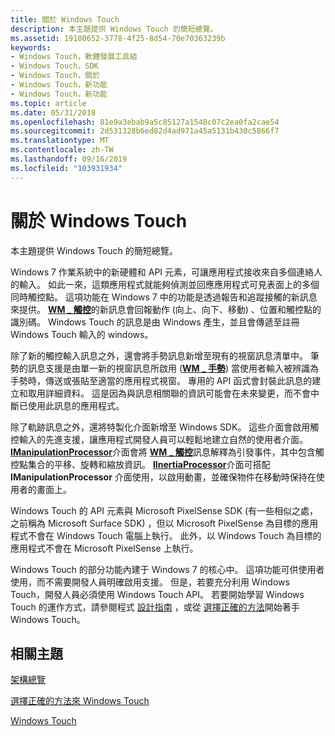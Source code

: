 ```yaml
---
title: 關於 Windows Touch
description: 本主題提供 Windows Touch 的簡短總覽。
ms.assetid: 19100652-3778-4f25-8d54-70e70363239b
keywords:
- Windows Touch，軟體發展工具組
- Windows Touch，SDK
- Windows Touch，關於
- Windows Touch，新功能
- Windows Touch，新功能
ms.topic: article
ms.date: 05/31/2018
ms.openlocfilehash: 81e9a3ebab9a5c85127a1548c07c2ea0fa2cae54
ms.sourcegitcommit: 2d531328b6ed82d4ad971a45a5131b430c5866f7
ms.translationtype: MT
ms.contentlocale: zh-TW
ms.lasthandoff: 09/16/2019
ms.locfileid: "103931934"
---
```

# <a name="about-windows-touch"></a>關於 Windows Touch

本主題提供 Windows Touch 的簡短總覽。

Windows 7 作業系統中的新硬體和 API 元素，可讓應用程式接收來自多個連絡人的輸入。 如此一來，這類應用程式就能夠偵測並回應應用程式可見表面上的多個同時觸控點。 這項功能在 Windows 7 中的功能是透過報告和追蹤接觸的新訊息來提供。 [**WM \_ 觸控**](wm-touchdown.md)的新訊息會回報動作 (向上、向下、移動) 、位置和觸控點的識別碼。 Windows Touch 的訊息是由 Windows 產生，並且會傳遞至註冊 Windows Touch 輸入的 windows。

除了新的觸控輸入訊息之外，還會將手勢訊息新增至現有的視窗訊息清單中。 筆勢的訊息支援是由單一新的視窗訊息所啟用 ([**WM \_ 手勢**](wm-gesture.md)) 當使用者輸入被辨識為手勢時，傳送或張貼至適當的應用程式視窗。 專用的 API 函式會封裝此訊息的建立和取用詳細資料。 這是因為與訊息相關聯的資訊可能會在未來變更，而不會中斷已使用此訊息的應用程式。

除了軌跡訊息之外，還將特製化介面新增至 Windows SDK。 這些介面會啟用觸控輸入的先進支援，讓應用程式開發人員可以輕鬆地建立自然的使用者介面。 [**IManipulationProcessor**](/windows/desktop/api/manipulations/nn-manipulations-imanipulationprocessor)介面會將 [**WM \_ 觸控**](wm-touchdown.md)訊息解釋為引發事件，其中包含觸控點集合的平移、旋轉和縮放資訊。 [**IInertiaProcessor**](/windows/desktop/api/manipulations/nn-manipulations-iinertiaprocessor)介面可搭配 **IManipulationProcessor** 介面使用，以啟用動畫，並確保物件在移動時保持在使用者的畫面上。

Windows Touch 的 API 元素與 Microsoft PixelSense SDK (有一些相似之處，之前稱為 Microsoft Surface SDK) ，但以 Microsoft PixelSense 為目標的應用程式不會在 Windows Touch 電腦上執行。 此外，以 Windows Touch 為目標的應用程式不會在 Microsoft PixelSense 上執行。

Windows Touch 的部分功能內建于 Windows 7 的核心中。 這項功能可供使用者使用，而不需要開發人員明確啟用支援。 但是，若要充分利用 Windows Touch，開發人員必須使用 Windows Touch API。 若要開始學習 Windows Touch 的運作方式，請參閱程式 [設計指南](programming-guide.md) ，或從 [選擇正確的方法](choosing-the-right-approach-to-windows-touch.md)開始著手 Windows Touch。

## <a name="related-topics"></a>相關主題

<dl> <dt>

[架構總覽](architectural-overview.md)
</dt> <dt>

[選擇正確的方法來 Windows Touch](choosing-the-right-approach-to-windows-touch.md)
</dt> <dt>

[Windows Touch](windows-touch-portal.md)
</dt> </dl>

 

 




